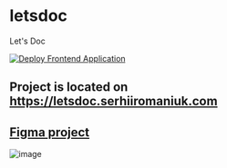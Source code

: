 # letsdoc
Let's Doc

[![Deploy Frontend Application](https://github.com/serhiiromaniuk/letsdoc/actions/workflows/deploy-frontend.yml/badge.svg)](https://github.com/serhiiromaniuk/letsdoc/actions/workflows/deploy-frontend.yml)

## Project is located on https://letsdoc.serhiiromaniuk.com 

## [Figma project](https://www.figma.com/file/az8Ht0g46LCvPbmH4WTN8C/proj_LETSDOC?node-id=0%3A1)
![image](https://user-images.githubusercontent.com/45049898/174578093-75eb6ecf-b9d3-4d83-a112-af8128d22801.png)
